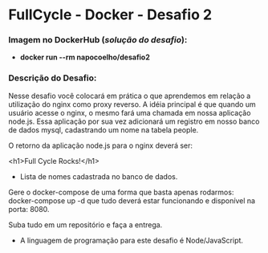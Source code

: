 # FullCycle - Docker - Desafio 2

<h3>Imagem no DockerHub (<i>solução do desafio</i>):</h3>

* <b>docker run --rm napocoelho/desafio2</b>



<h3>Descrição do Desafio:</h3>

Nesse desafio voc&ecirc; colocar&aacute; em pr&aacute;tica o que aprendemos em rela&ccedil;&atilde;o a utiliza&ccedil;&atilde;o do nginx como proxy reverso. A id&eacute;ia principal &eacute; que quando um usu&aacute;rio acesse o nginx, o mesmo far&aacute; uma chamada em nossa aplica&ccedil;&atilde;o node.js. Essa aplica&ccedil;&atilde;o por sua vez adicionar&aacute; um registro em nosso banco de dados mysql, cadastrando um nome na tabela people.

O retorno da aplica&ccedil;&atilde;o node.js para o nginx dever&aacute; ser:

&lt;h1&gt;Full Cycle Rocks!&lt;/h1&gt;

- Lista de nomes cadastrada no banco de dados.

Gere o docker-compose de uma forma que basta apenas rodarmos: docker-compose up -d que tudo dever&aacute; estar funcionando e dispon&iacute;vel na porta: 8080.

Suba tudo em um reposit&oacute;rio e fa&ccedil;a a entrega.

* A linguagem de programa&ccedil;&atilde;o para este desafio &eacute; Node/JavaScript.
